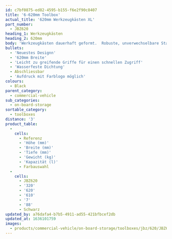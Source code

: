 ```yaml
---
id: c7bf0875-ed82-4595-b155-f6e2f90c8407
title: '6-620mm Toolbox'
actual_title: '620mm Werkzeugkästen XL'
part_number:
  - JBZ620
heading_1: Werkzeugkästen
heading_2: 620mm
body: 'Werkzeugkästen dauerhaft geformt.  Robuste, unverwechselbare Staukästen für Nutzfahrzeuge in verschiedenen Grössen.'
bullets:
  - 'Neuestes Designn'
  - '620mm Breite'
  - 'Leicht zu greifende Griffe für einen schnellen Zugriff'
  - 'Wasserfeste Dichtung'
  - Abschliessbar
  - 'Aufdruck mit Farblogo möglich'
colours:
  - Black
parent_category:
  - commercial-vehicle
sub_categories:
  - on-board-storage
sortable_category:
  - toolboxes
distance: '3'
product_table:
  -
    cells:
      - Referenz
      - 'Höhe (mm)'
      - 'Breite (mm)'
      - 'Tiefe (mm)'
      - 'Gewicht (kg)'
      - 'Kapazität (l)'
      - Farbauswahl
  -
    cells:
      - JBZ620
      - '320'
      - '620'
      - '610'
      - '7'
      - '88'
      - Schwarz
updated_by: a76dafa4-b7b5-4911-ad55-421bfbcef2db
updated_at: 1636101759
images:
  - products/commercial-vehicle/on-board-storage/toolboxes/jbz/620/JBZ620.png
---
```

